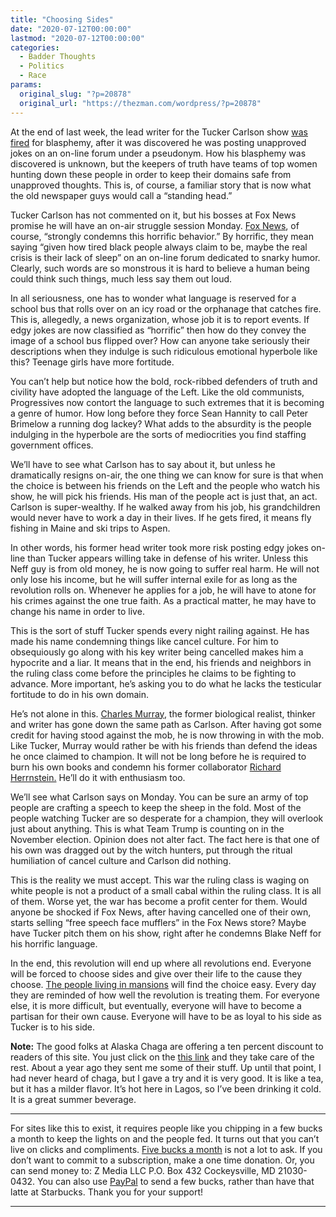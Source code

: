 ```yaml
---
title: "Choosing Sides"
date: "2020-07-12T00:00:00"
lastmod: "2020-07-12T00:00:00"
categories:
  - Badder Thoughts
  - Politics
  - Race
params:
  original_slug: "?p=20878"
  original_url: "https://thezman.com/wordpress/?p=20878"
---
```


At the end of last week, the lead writer for the Tucker Carlson show
<a href="https://archive.is/T4ohF" rel="noopener noreferrer"
target="_blank">was fired</a> for blasphemy, after it was discovered he
was posting unapproved jokes on an on-line forum under a pseudonym. How
his blasphemy was discovered is unknown, but the keepers of truth have
teams of top women hunting down these people in order to keep their
domains safe from unapproved thoughts. This is, of course, a familiar
story that is now what the old newspaper guys would call a “standing
head.”

Tucker Carlson has not commented on it, but his bosses at Fox News
promise he will have an on-air struggle session Monday.
<a href="https://archive.is/v77Pu" rel="noopener noreferrer"
target="_blank">Fox News</a>, of course, “strongly condemns this
horrific behavior.” By horrific, they mean saying “given how tired black
people always claim to be, maybe the real crisis is their lack of sleep”
on an on-line forum dedicated to snarky humor. Clearly, such words are
so monstrous it is hard to believe a human being could think such
things, much less say them out loud.

In all seriousness, one has to wonder what language is reserved for a
school bus that rolls over on an icy road or the orphanage that catches
fire. This is, allegedly, a news organization, whose job it is to report
events. If edgy jokes are now classified as “horrific” then how do they
convey the image of a school bus flipped over? How can anyone take
seriously their descriptions when they indulge is such ridiculous
emotional hyperbole like this? Teenage girls have more fortitude.

You can’t help but notice how the bold, rock-ribbed defenders of truth
and civility have adopted the language of the Left. Like the old
communists, Progressives now contort the language to such extremes that
it is becoming a genre of humor. How long before they force Sean Hannity
to call Peter Brimelow a running dog lackey? What adds to the absurdity
is the people indulging in the hyperbole are the sorts of mediocrities
you find staffing government offices.

We’ll have to see what Carlson has to say about it, but unless he
dramatically resigns on-air, the one thing we can know for sure is that
when the choice is between his friends on the Left and the people who
watch his show, he will pick his friends. His man of the people act is
just that, an act. Carlson is super-wealthy. If he walked away from his
job, his grandchildren would never have to work a day in their lives. If
he gets fired, it means fly fishing in Maine and ski trips to Aspen.

In other words, his former head writer took more risk posting edgy jokes
on-line than Tucker appears willing take in defense of his writer.
Unless this Neff guy is from old money, he is now going to suffer real
harm. He will not only lose his income, but he will suffer internal
exile for as long as the revolution rolls on. Whenever he applies for a
job, he will have to atone for his crimes against the one true faith. As
a practical matter, he may have to change his name in order to live.

This is the sort of stuff Tucker spends every night railing against. He
has made his name condemning things like cancel culture. For him to
obsequiously go along with his key writer being cancelled makes him a
hypocrite and a liar. It means that in the end, his friends and
neighbors in the ruling class come before the principles he claims to be
fighting to advance. More important, he’s asking you to do what he lacks
the testicular fortitude to do in his own domain.

He’s not alone in this.
<a href="https://twitter.com/charlesmurray" rel="noopener noreferrer"
target="_blank">Charles Murray</a>, the former biological realist,
thinker and writer has gone down the same path as Carlson. After having
got some credit for having stood against the mob, he is now throwing in
with the mob. Like Tucker, Murray would rather be with his friends than
defend the ideas he once claimed to champion. It will not be long before
he is required to burn his own books and condemn his former collaborator
<a
href="https://www.google.com/search?sxsrf=ALeKk02WJBman_PbJgz0NYj2dSuVSlUzwQ:1594557456472&amp;q=Richard+Herrnstein&amp;stick=H4sIAAAAAAAAAOPgE-LQz9U3MC_IyVbiBLEMizLyKrVkspOt9JPy87P1y4syS0pS8-LL84uyrRJLSzLyixaxCgVlJmckFqUoeKQWFeUVl6Rm5u1gZQQA0cU86E0AAAA&amp;sa=X&amp;ved=2ahUKEwiX_ZC23cfqAhUsoHIEHfSNA48QmxMoAjAlegQIFhAE"
data-ved="2ahUKEwiX_ZC23cfqAhUsoHIEHfSNA48QmxMoAjAlegQIFhAE"
rel="noopener noreferrer" target="_blank">Richard Herrnstein.</a> He’ll
do it with enthusiasm too.

We’ll see what Carlson says on Monday. You can be sure an army of top
people are crafting a speech to keep the sheep in the fold. Most of the
people watching Tucker are so desperate for a champion, they will
overlook just about anything. This is what Team Trump is counting on in
the November election. Opinion does not alter fact. The fact here is
that one of his own was dragged out by the witch hunters, put through
the ritual humiliation of cancel culture and Carlson did nothing.

This is the reality we must accept. This war the ruling class is waging
on white people is not a product of a small cabal within the ruling
class. It is all of them. Worse yet, the war has become a profit center
for them. Would anyone be shocked if Fox News, after having cancelled
one of their own, starts selling “free speech face mufflers” in the Fox
News store? Maybe have Tucker pitch them on his show, right after he
condemns Blake Neff for his horrific language.

In the end, this revolution will end up where all revolutions end.
Everyone will be forced to choose sides and give over their life to the
cause they choose. <a
href="https://dc.curbed.com/2017/12/1/16724138/tucker-carlson-home-dc"
rel="noopener noreferrer" target="_blank">The people living in
mansions</a> will find the choice easy. Every day they are reminded of
how well the revolution is treating them. For everyone else, it is more
difficult, but eventually, everyone will have to become a partisan for
their own cause. Everyone will have to be as loyal to his side as Tucker
is to his side.

**Note:** The good folks at Alaska Chaga are offering a ten percent
discount to readers of this site. You just click on the
<a href="https://alaskachaga.us/discount/ZMAN" rel="noopener noreferrer"
target="_blank">this link</a> and they take care of the rest. About a
year ago they sent me some of their stuff. Up until that point, I had
never heard of chaga, but I gave a try and it is very good. It is like a
tea, but it has a milder flavor. It’s hot here in Lagos, so I’ve been
drinking it cold. It is a great summer beverage.

------------------------------------------------------------------------

For sites like this to exist, it requires people like you chipping in a
few bucks a month to keep the lights on and the people fed. It turns out
that you can’t live on clicks and compliments.
<a href="https://www.subscribestar.com/the-z-blog"
rel="noopener noreferrer" target="_blank">Five bucks a month</a> is not
a lot to ask. If you don’t want to commit to a subscription, make a one
time donation. Or, you can send money to: Z Media LLC P.O. Box 432
Cockeysville, MD 21030-0432. You can also use <a
href="https://www.paypal.com/cgi-bin/webscr?cmd=_s-xclick&amp;hosted_button_id=UDAS2Q8JYA6CN&amp;source=url"
rel="noopener noreferrer" target="_blank">PayPal</a> to send a few
bucks, rather than have that latte at Starbucks. Thank you for your
support!

------------------------------------------------------------------------
